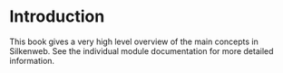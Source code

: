 # Introduction

This book gives a very high level overview of the main concepts in Silkenweb. See the individual module documentation for more detailed information.
